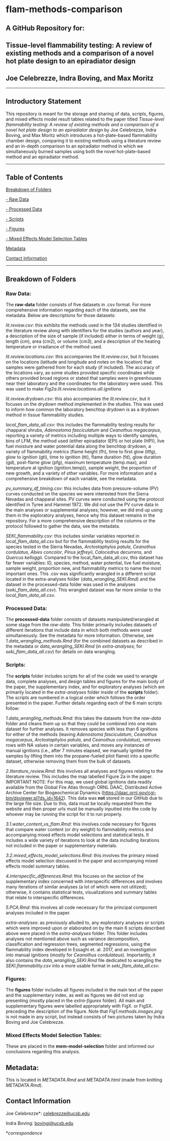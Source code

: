 # flam-methods-comparison

## A GitHub Repository for: 

## Tissue-level flammability testing: A review of existing methods and a comparison of a novel hot plate design to an epiradiator design

## Joe Celebrezze, Indra Boving, and Max Moritz

--------------------------------

## Introductory Statement
This repository is meant for the storage and sharing of data, scripts, figures, and mixed effects model result tables related to the paper titled *Tissue-level flammability testing: A review of existing methods and a comparison of a novel hot plate design to an epiradiator design* by Joe Celebrezze, Indra Boving, and Max Moritz which introduces a hot-plate-based flammability chamber design, comparing it to existing methods using a literature review and an in-depth comparison to an epiradiator method in which we simultaneously burned samples using both the novel hot-plate-based method and an epiradiator method.

--------------------------------

## Table of Contents

[Breakdown of Folders](https://github.com/celebrezze/flam-methods-comparison#breakdown-of-folders)

[- Raw Data](https://github.com/celebrezze/flam-methods-comparison#raw-data)

[- Processed Data](https://github.com/celebrezze/flam-methods-comparison#processed-data)

[- Scripts](https://github.com/celebrezze/flam-methods-comparison#scripts)

[- Figures](https://github.com/celebrezze/flam-methods-comparison#figures)

[- Mixed Effects Model Selection Tables](https://github.com/celebrezze/flam-methods-comparison#mixed-effects-model-selection-tables)

[Metadata](https://github.com/celebrezze/flam-methods-comparison#metadata)

[Contact Information](https://github.com/celebrezze/flam-methods-comparison#contact-information)

--------------------------------

## Breakdown of Folders

### Raw Data:
The **raw-data** folder consists of five datasets in .csv format. For more comprehensive information regarding each of the datasets, see the metadata. Below are descriptions for those datasets:
  
  *lit.review.csv*: this exhibits the methods used in the 134 studies identified in the literature review along with identifiers for the studies (authors and year), a description of the size of sample (if included) either in terms of weight (g), length (cm), area (cm2), or volume (cm3), and a description of the heating temperature or irradiance of the method used.
  
  *lit.review.locations.csv*: this accompanies the *lit.review.csv*, but it focuses on the locations (latitude and longitude and notes on the location) that samples were gathered from for each study (if included). The accuracy of the locations vary, as some studies provided specific coordinates while others provided broad regions or stated that samples were in greenhouses near their laboratory and the coordinates for the laboratory were used. This was used to make *Fig2a.lit.review.locations.all.ignitions*
  
  *lit.review.drydown.csv*: this also accompanies the *lit.review.csv*, but it focuses on the drydown method implemented in the studies. This was used to inform how common the laboratory benchtop drydown is as a drydown method in tissue flammability studies.
  
  *local_flam_data_all.csv*: this includes the flammability testing results for chapparal shrubs, *Adenostoma fasciculatum* and *Ceanothus megacarpus*, reporting a variety of metrics including multiple ways to identify samples, bins of LFM, the method used (either epiradiator (EPI) or hot plate (HP)), live fuel moisture and water potential data along the benchtop drydown, a variety of flammability metrics (flame height (fh), time to first glow (ttfg), glow to ignition (gti), time to ignition (tti), flame duration (fd), glow duration (gd), post-flame glow (pfg), maximum temperature (temp.max), and temperature at ignition (ignition.temp)), sample weight, the proportion of new growth, and a variety of other variables. For more information and a comprehensive breakdown of each variable, see the metadata.
  
  *pv_summary_df_timing.csv*: this includes data from pressure-volume (PV) curves conducted on the species we were interested from the Sierra Nevadas and chapparal sites. PV curves were conducted using the protocol identified in Tyree and Hammel 1972. We did not use the PV curve data in the main analyses or supplemental analyses; however, we did end up using them in the exploratory analyses, hence why this dataset remains in the repository. For a more comprehensive description of the columns or the protocol followed to gather the data, see the metadata.
  
  *SEKI_flammability.csv*: this includes similar variables reported in *local_flam_data_all.csv* but for the flammability testing results for the species tested in the Sierra Nevadas, *Arctostaphylos patula*, *Ceanothus cordulatus*, *Abies concolor*, *Pinus jeffreyii*, *Calocedrus decurrens*, and *Quercus kelloggii*. Compared to the local_flam_data_all.csv, this dataset has far fewer variables: ID, species, method, water potential, live fuel moisture, sample weight, proportion new, and flammability metrics to name the most important ones. This .csv was significantly wrangled in a different script located in the extra-analyses folder (*data_wrangling_SEKI.Rmd*) and the dataset in the processed-data folder was used in the analyses (*seki_flam_data_all.csv*). This wrangled dataset was far more similar to the *local_flam_data_all.csv*.
  
### Processed Data:
The **processed-data** folder consists of datasets manipulated/wrangled at some stage from the *raw-data*. This folder primarily includes datasets of different iterations that include data in which both methods were used simultaneously. See the metadata for more information. Otherwise, see *1.data_wrangling_methods.Rmd* (for the combined datasets as described in the metadata or *data_wrangling_SEKI.Rmd* (in *extra-analyses*; for *seki_flam_data_all.csv*) for details on data wrangling.

### Scripts:
The **scripts** folder includes scripts for all of the code we used to wrangle data, complete analyses, and design tables and figures for the main body of the paper, the supplementary index, and for exploratory analyses (which are primarily located in the *extra-analyses* folder inside of the **scripts** folder). The scripts are numbered in a logical order which follows the order presented in the paper. Further details regarding each of the 6 main scripts follow:

  *1.data_wrangling_methods.Rmd*: this takes the datasets from the *raw-data* folder and cleans them up so that they could be combined into one main dataset for further analyses. It removes species with less than 6 ignitions for either of the methods (leaving *Adenostoma fasciculatum*, *Ceanothus megacarpus*, *Arctostaphylos patula*, and *Ceanothus cordulatus*), removes rows with NA values in certain variables, and moves any instances of manual ignitions (i.e., after 7 minutes elapsed, we manually ignited the samples by lifting them into the propane-fueled pilot flame) into a specific dataset, otherwise removing them from the bulk of datasets.
  
  *2.literature_review.Rmd*: this involves all analyses and figures relating to the literature review. This includes the map labelled Figure 2a in the paper. IMPORTANT NOTE: For this map, we used global ignitions data readily available from the Global Fire Atlas through ORNL DAAC, Distributed Active Archive Center for Biogeochemical Dynamics (https://daac.ornl.gov/cgi-bin/dsviewer.pl?ds_id=1642). This data was **not** stored in our GitHub due to the large file size. Due to this, data must be locally requested from the website and then proper urls must be manually inputted into the code by whoever may be running the script for it to run properly.
  
  *3.1.water_content_vs_flam.Rmd*: this involves code necessary for figures that compare water content (or dry weight) to flammability metrics and accompanying mixed effects model selections and statistical tests. It includes a wide variety of iterations to look at the data including iterations not included in the paper or supplementary materials.
  
  *3.2.mixed_effects_model_selections.Rmd*: this involves the primary mixed effects model selection discussed in the paper and accompanying mixed effects model summary tables.
  
  *4.interspecific_differences.Rmd*: this focuses on the section of the supplementary index concerned with interspecific differences and involves many iterations of similar analyses (a lot of which were not utilized); otherwise, it contains statistical tests, visualizations and summary tables that relate to interspecific differences.
  
  *5.PCA.Rmd*: this involves all code necessary for the principal component analyses included in the paper.
  
  *extra-analyses*: as previously alluded to, any exploratory analyses or scripts which were improved upon or elaborated on by the main 6 scripts described above were placed in the *extra-analyses* folder. This folder includes analyses not mentioned above such as variance decomposition, classification and regression trees, segmented regressions, using the flammability index developed in Essaghi et. al. 2017, and an investigation into manual ignitions (mostly for *Ceanothus cordulataus*). Importantly, it also contains the *data_wrangling_SEKI.Rmd* file dedicated to wrangling the *SEKI.flammability.csv* into a more usable format in *seki_flam_data_all.csv*.
  
### Figures:
The **figures** folder includes all figures included in the main text of the paper and the supplementary index, as well as figures we did not end up presenting (mostly placed in the *extra-figures* folder). All main and supplementary figures were labelled appropriately with FigX. or FigSX. preceding the description of the figure. Note that *Fig1.methods.images.png* is not made in any script, but instead consists of two pictures taken by Indra Boving and Joe Celebrezze.

### Mixed Effects Model Selection Tables:
These are placed in the **mem-model-selection** folder and informed our conclusions regarding this analysis.

## Metadata:
This is located in *METADATA.Rmd* and *METADATA.html* (made from knitting *METADATA.Rmd*).

## Contact Information

Joe Celebrezze*: celebrezze@ucsb.edu

Indra Boving: bovingi@ucsb.edu

**correspondence*